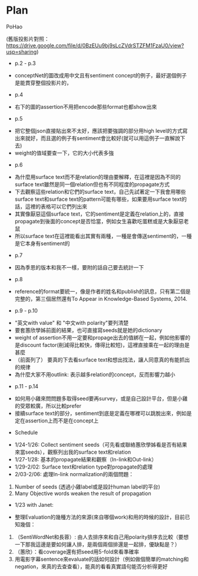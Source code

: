**Plan**
=====================================================================================================

PoHao

(舊版投影片對照：https://drive.google.com/file/d/0BzEUu9bj9sLcZVdrSTZFM1FzaU0/view?usp=sharing)

+ p.2 - p.3
 - conceptNet的圖改成用中文且有sentiment concept的例子，最好選個例子是能貫穿整個投影片的，
 
+ p.4 
 - 右下的圖的assertion不用把encode那些format也都show出來

+ p.5 
 - 把它整個json直接貼出來不太好，應該把要強調的部分用high level的方式寫出來就好，而且選的例子有sentiment會比較好(就可以用這例子一直解說下去)
 - weight的值域要查一下，它的大小代表多強
 
+ p.6
 - 為什麼用surface text而不是relation的理由要解釋，在這裡是因為不同的surface text雖然是同一個relation但也有不同程度的propagate方式
 - 下去觀察這些relation和它們的surface text，自己先試著定一下我會用哪些surface text和surface text的pattern可能有哪些，如果要用surface text的話，這裡的表格可以它們列出來
 - 其實像厭惡這個surface text，它的sentiment是定義在relation上的，直接propagate到後面的concept是否恰當，例如女生喜歡吃蛋糕或是大象厭惡老鼠
 - 所以surface text在這裡能看出其實有兩種，一種是會傳送sentiment的，一種是它本身有sentiment的
 
+ p.7
 - 因為季恩的版本和我不一樣，要附的話自己要去統計一下
 
+ p.8
 - reference的format要統一，像是作者的姓名和publish的訊息，只有第二個是完整的，第三個居然還有To Appear in Knowledge-Based Systems, 2014. 

+ p.9 - p.10
 - "英文with value" 和 "中文with polarity"要列清楚
 - 要套蕙欣學姊前面的結果，也可直接寫seeds就是她的dictionary
 - weight of assertion不用一定要和propage出去的值綁在一起，例如他影響的是discount factor(削減得比較快，傳得比較短)，這裡直接乘在一起的理由是甚麼
 - （前面列了） 要真的下去看surface text和想出找法，讓人同意真的有能抓出的規律
 - 為什麼大家不用outlink: 表示越多relation的concept，反而影響力越小

+ p.11 - p.14
 - 如何用小雞來問問題多取得seed要再survey，或是自己設計平台，但是小雞的受眾較廣，所以比較prefer
 - 接續surface text的部分，sentiment到底是定義在哪裡可以跳脫出來，例如是定在assertion上而不是在concept上
 

+ Schedule
 - 1/24-1/26: Collect sentiment seeds（可先看或聯絡蕙欣學姊看是否有結果來當seeds），觀察列出我的surface text和relation
 - 1/27-1/28: 基本的propagate結果和觀察（In-link和Out-link）
 - 1/29-2/02: Surface text和relation type對propagate的處理
 - 2/03-2/06: 處理In-link normalization的兩個問題：
  1. Number of seeds (透過小雞label或是設計human label的平台)
  2. Many Objective words weaken the result of propagation

 
+ 1/23 with Janet:
 - 整理Evaluation的幾種方法的來源(來自哪個work)和用的時候的設計，目前已知幾個：
  1. （SentiWordNet和長蓉）: 由人去排序來和自己用polarity排序去比較（要想一下那我這邊是要如何讓人排，是兩個兩個排還是一起排，優缺點是？）
  2. （蕙欣）：看coverage還有把seed用5-fold來看準確率
  3. 用電影字幕sentence來evaluate的話如何設計（例如做個簡單的matching和negation，來真的去查查看），能真的看看真實語句能否分析得更好
